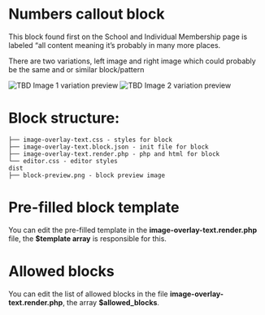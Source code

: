 # Numbers callout block

This block found first on the School and Individual Membership page is labeled “all content meaning it’s probably in many more places.

There are two variations, left image and right image which could probably be the same and or similar block/pattern

![TBD Image 1 variation preview]()
![TBD Image 2 variation preview]()

# Block structure:
```
├── image-overlay-text.css - styles for block
├── image-overlay-text.block.json - init file for block
├── image-overlay-text.render.php - php and html for block
└── editor.css - editor styles
dist
├── block-preview.png - block preview image
```

# Pre-filled block template

You can edit the pre-filled template in the **image-overlay-text.render.php** file, the **$template array** is responsible for this.

# Allowed blocks

You can edit the list of allowed blocks in the file **image-overlay-text.render.php**, the array **$allowed_blocks**.